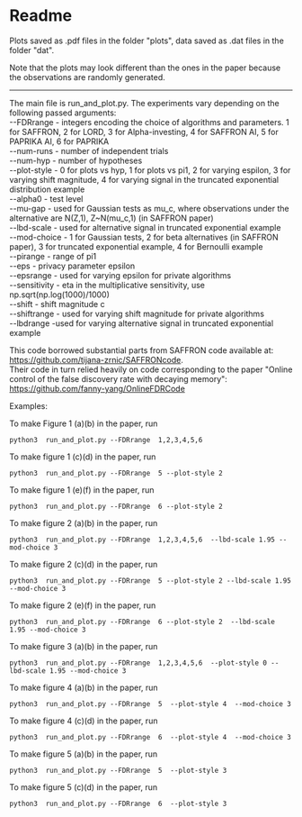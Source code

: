 # Readme

Plots saved as .pdf files in the folder "plots", data saved as .dat files in the folder "dat".

Note that the plots may look different than the ones in the paper because the observations are randomly generated.

---

The main file is run_and_plot.py. The experiments vary depending on the following passed arguments:  
--FDRrange - integers encoding the choice of algorithms and parameters. 1 for SAFFRON, 2 for LORD, 3 for Alpha-investing, 4 for SAFFRON AI, 5 for PAPRIKA AI, 6 for PAPRIKA  
--num-runs - number of independent trials  
--num-hyp - number of hypotheses  
--plot-style - 0 for plots vs hyp, 1 for plots vs pi1, 2 for varying espilon, 3 for varying shift magnitude, 4 for varying signal in the truncated exponential distribution example  
--alpha0 - test level  
--mu-gap - used for Gaussian tests as mu_c, where observations under the alternative are N(Z,1), Z~N(mu_c,1) (in SAFFRON paper)  
--lbd-scale - used for alternative signal in truncated exponential example  
--mod-choice - 1 for Gaussian tests, 2 for beta alternatives (in SAFFRON paper), 3 for truncated exponential example, 4 for Bernoulli example  
--pirange - range of pi1  
--eps - privacy parameter epsilon  
--epsrange - used for varying epsilon for private algorithms  
--sensitivity - eta in the multiplicative sensitivity, use np.sqrt(np.log(1000)/1000)  
--shift - shift magnitude c  
--shiftrange - used for varying shift magnitude for private algorithms  
--lbdrange -used for varying alternative signal in truncated exponential example  


This code borrowed substantial parts from SAFFRON code available at: https://github.com/tijana-zrnic/SAFFRONcode.  
Their code in turn relied heavily on code corresponding to the paper "Online control of the false discovery rate with decaying memory": https://github.com/fanny-yang/OnlineFDRCode

Examples:

To make Figure 1 (a)(b) in the paper, run
```
python3  run_and_plot.py --FDRrange  1,2,3,4,5,6 
```
 
To make figure  1 (c)(d) in the paper, run 
```
python3  run_and_plot.py --FDRrange  5 --plot-style 2 
```
 
To make figure  1 (e)(f) in the paper, run 
```
python3  run_and_plot.py --FDRrange  6 --plot-style 2 
```

To make figure 2 (a)(b) in the paper, run
```
python3  run_and_plot.py --FDRrange  1,2,3,4,5,6  --lbd-scale 1.95 --mod-choice 3 
```
 
To make figure  2 (c)(d) in the paper, run 
```
python3  run_and_plot.py --FDRrange  5 --plot-style 2 --lbd-scale 1.95 --mod-choice 3 
```
 
To make figure  2 (e)(f) in the paper, run 
```
python3  run_and_plot.py --FDRrange  6 --plot-style 2  --lbd-scale 1.95 --mod-choice 3 
```

To make figure 3 (a)(b) in the paper, run
```
python3  run_and_plot.py --FDRrange  1,2,3,4,5,6  --plot-style 0 --lbd-scale 1.95 --mod-choice 3 
```

To make figure 4 (a)(b) in the paper, run
```
python3  run_and_plot.py --FDRrange  5  --plot-style 4  --mod-choice 3 
```

To make figure 4 (c)(d) in the paper, run
```
python3  run_and_plot.py --FDRrange  6  --plot-style 4  --mod-choice 3 
```

To make figure 5 (a)(b) in the paper, run
```
python3  run_and_plot.py --FDRrange  5  --plot-style 3
```

To make figure 5 (c)(d) in the paper, run
```
python3  run_and_plot.py --FDRrange  6  --plot-style 3
```
